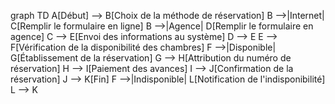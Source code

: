 graph TD
    A[Début] --> B[Choix de la méthode de réservation]
    B -->|Internet| C[Remplir le formulaire en ligne]
    B -->|Agence| D[Remplir le formulaire en agence]
    C --> E[Envoi des informations au système]
    D --> E
    E --> F[Vérification de la disponibilité des chambres]
    F -->|Disponible| G[Établissement de la réservation]
    G --> H[Attribution du numéro de réservation]
    H --> I[Paiement des avances]
    I --> J[Confirmation de la réservation]
    J --> K[Fin]
    F -->|Indisponible| L[Notification de l'indisponibilité]
    L --> K      
